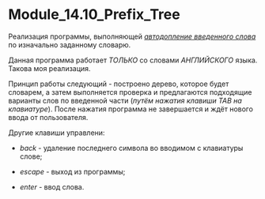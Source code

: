 # Module_14.10_Prefix_Tree

Реализация программы, выполняющей *<u>автодопление введенного слова</u>* по изначально заданному словарю.

Данная программа работает *ТОЛЬКО* со словами *АНГЛИЙСКОГО* языка. Такова моя реализация.

Принцип работы следующий - построено дерево, которое будет словарем, а затем выполняется проверка и предлагаются подходящие варианты слов по введенной части (*путём нажатия клавиши TAB на клавиатуре*). После нажатия программа не завершается и ждёт нового ввода от пользователя.

Другие клавиши управлени:

- *back* - удаление последнего символа во вводимом с клавиатуры слове;

- *escape* - выход из программы;

- *enter* - ввод слова.